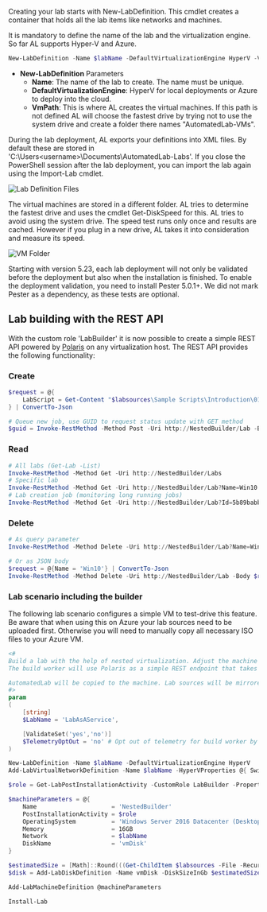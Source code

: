 Creating your lab starts with New-LabDefinition. This cmdlet creates a container that holds all the lab items like networks and machines.

It is mandatory to define the name of the lab and the virtualization engine. So far AL supports Hyper-V and Azure.

``` powershell
New-LabDefinition -Name $labName -DefaultVirtualizationEngine HyperV -VmPath D:\AutomatedLab-VMs
```

- **New-LabDefinition** Parameters
  - **Name**: The name of the lab to create. The name must be unique.
  - **DefaultVirtualizationEngine**: HyperV for local deployments or Azure to deploy into the cloud.
  - **VmPath**: This is where AL creates the virtual machines. If this path is not defined AL will choose the fastest drive by trying not to use the system drive and create a folder there names "AutomatedLab-VMs".

During the lab deployment, AL exports your definitions into XML files. By default these are stored in 'C:\Users\<username>\Documents\AutomatedLab-Labs'. If you close the PowerShell session after the lab deployment, you can import the lab again using the Import-Lab cmdlet.

![Lab Definition Files](https://cloud.githubusercontent.com/assets/11280760/20555110/6f12f9a8-b160-11e6-863a-bac119eac71b.png)

The virtual machines are stored in a different folder. AL tries to determine the fastest drive and uses the cmdlet Get-DiskSpeed for this. AL tries to avoid using the system drive. The speed test runs only once and results are cached. However if you plug in a new drive, AL takes it into consideration and measure its speed.

![VM Folder](https://cloud.githubusercontent.com/assets/11280760/20642671/252e839a-b415-11e6-8c80-307f7662d64a.JPG)

Starting with version 5.23, each lab deployment will not only be validated before the deployment but also
when the installation is finished. To enable the deployment validation, you need to install Pester 5.0.1+.
We did not mark Pester as a dependency, as these tests are optional.

## Lab building with the REST API

With the custom role 'LabBuilder' it is now possible to create a simple REST API powered by [Polaris](https://github.com/PowerShell/Polaris) on any virtualization host. The REST API provides the following functionality:

### Create

```powershell
$request = @{
    LabScript = Get-Content "$labsources\Sample Scripts\Introduction\01 Single Win10 Client.ps1" -Raw
} | ConvertTo-Json

# Queue new job, use GUID to request status update with GET method
$guid = Invoke-RestMethod -Method Post -Uri http://NestedBuilder/Lab -Body $request -ContentType application/json
```

### Read

```powershell
# All labs (Get-Lab -List)
Invoke-RestMethod -Method Get -Uri http://NestedBuilder/Labs
# Specific lab
Invoke-RestMethod -Method Get -Uri http://NestedBuilder/Lab?Name=Win10
# Lab creation job (monitoring long running jobs)
Invoke-RestMethod -Method Get -Uri http://NestedBuilder/Lab?Id=5b89babb-7402-4a7a-9c16-86e1d52613fa
```

### Delete

```powershell
# As query parameter
Invoke-RestMethod -Method Delete -Uri http://NestedBuilder/Lab?Name=Win10

# Or as JSON body
$request = @{Name = 'Win10'} | ConvertTo-Json
Invoke-RestMethod -Method Delete -Uri http://NestedBuilder/Lab -Body $request -ContentType application/json
```

### Lab scenario including the builder

The following lab scenario configures a simple VM to test-drive this feature. Be aware that when using this on Azure your lab sources need to be uploaded first. Otherwise you will need to manually copy all necessary ISO files to your Azure VM.

```powershell
<#
Build a lab with the help of nested virtualization. Adjust the machine memory if necessary.
The build worker will use Polaris as a simple REST endpoint that takes your lab data to deploy.

AutomatedLab will be copied to the machine. Lab sources will be mirrored to the machine as well, so that lab deployments can start immediately
#>
param
(
    [string]
    $LabName = 'LabAsAService',

    [ValidateSet('yes','no')]
    $TelemetryOptOut = 'no' # Opt out of telemetry for build worker by saying yes here
)

New-LabDefinition -Name $labName -DefaultVirtualizationEngine HyperV
Add-LabVirtualNetworkDefinition -Name $labName -HyperVProperties @{ SwitchType = 'External'; AdapterName = 'Ethernet' }

$role = Get-LabPostInstallationActivity -CustomRole LabBuilder -Properties @{TelemetryOptOut = $TelemetryOptOut}

$machineParameters = @{
    Name                     = 'NestedBuilder'
    PostInstallationActivity = $role
    OperatingSystem          = 'Windows Server 2016 Datacenter (Desktop Experience)'
    Memory                   = 16GB
    Network                  = $labName
    DiskName                 = 'vmDisk'
}

$estimatedSize = [Math]::Round(((Get-ChildItem $labsources -File -Recurse | Measure-Object -Property Length -Sum).Sum / 1GB + 20), 0)
$disk = Add-LabDiskDefinition -Name vmDisk -DiskSizeInGb $estimatedSize -PassThru

Add-LabMachineDefinition @machineParameters

Install-Lab
```